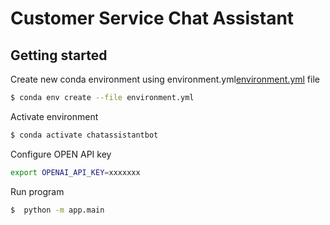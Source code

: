 # Customer Service Chat Assistant

## Getting started 

Create new conda environment using environment.yml[environment.yml](environment.yml) file

```bash
$ conda env create --file environment.yml
```

Activate environment 

```bash
$ conda activate chatassistantbot
```

Configure OPEN API key 

```bash
export OPENAI_API_KEY=xxxxxxx
```

Run program 

```bash
$  python -m app.main
```